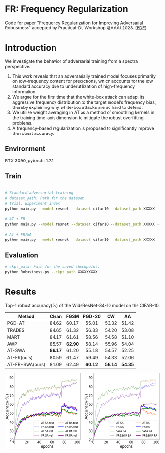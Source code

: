 # FR: Frequency Regularization

Code for paper "Frequency Regularization for Improving Adversarial Robustness" accepted by Practical-DL Workshop @AAAI 2023.  [[PDF](\files\pdf\AAAI2023_Workshop.pdf)]

# Introduction

We investigate the behavior of adversarial training from a spectral perspective.
1. This work reveals that an adversarially trained model focuses primarily on low-frequency content for predictions, which accounts for the low standard accuracy due to underutilization of high-frequency information.
2. We argue for the first time that the white-box attack can adapt its aggressive frequency distribution to the target model’s frequency bias, thereby explaining why white-box attacks are so hard to defend.
3. We utilize weight averaging in AT as a method of smoothing kernels in the training time-axis dimension to mitigate the robust overfitting problems.
4. A frequency-based regularization is proposed to significantly improve the robust accuracy.

## Environment
RTX 3090, pytorch: 1.7.1

## Train

```bash

# Standard adversarial training
# dataset_path: Path for the dataset.
# trial: Experiment index
python main.py --model resnet --dataset cifar10 --dataset_path XXXXX --trial X

# AT + FR
python main.py --model resnet --dataset cifar10 --dataset_path XXXXX --trial X --fre_loss

# AT + FR/WA
python main.py --model resnet --dataset cifar10 --dataset_path XXXXX --trial X --fre_loss --swa

```

## Evaluation
```bash
# ckpt_path: Path for the saved checkpoint.
python Robustness.py --ckpt_path XXXXXXXXX
```

# Results

Top-1 robust accuracy(\%) of the WideResNet-34-10 model on the CIFAR-10.

| Method                    |  Clean        | FGSM          | PGD-20           | CW              | AA              |
| ------------------------- |:------------: |:------------: |:----------------:|:---------------:|:---------------:|
| PGD-AT                    | 84.62         | 60.17         | 55.01            | 53.32           | 51.42           |
| TRADES                    | 84.65         | 61.32         | 56.33            | 54.20           | 53.08           |
| MART                      | 84.17         | 61.61         | 58.56            | 54.58           | 51.10           |
| AWP                       | 85.57         |**62.90**        | 58.14            | 55.96           | 54.04           |
| AT-SWA                    | **86.17**         | 61.20         | 55.18            | 54.57           | 52.25           |
| AT-FR(ours)               | 80.59         | 61.47         | 59.49            | 54.33           | 52.06           |
| AT-FR-SWA(ours)           | 81.09         | 62.49         | **60.12**          | **56.14**         | **54.35**          |


<div align="left">
<img src="./imgs/ablation.png" height="250sx" title="Ablation study">
</div>

